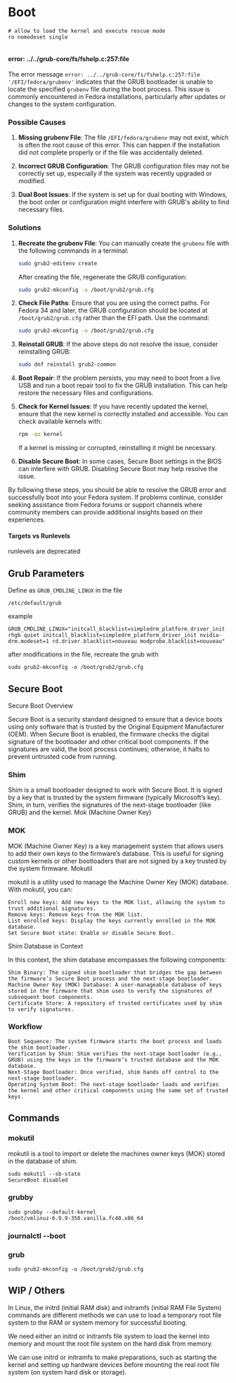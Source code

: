 # Boot

```
# allow to load the kernel and execute rescue mode 
ro nomodeset single
 
```

#### error: ../../grub-core/fs/fshelp.c:257:file

The error message `error: ../../grub-core/fs/fshelp.c:257:file '/EFI/fedora/grubenv'` indicates that the GRUB bootloader is unable to locate the specified `grubenv` file during the boot process. This issue is commonly encountered in Fedora installations, particularly after updates or changes to the system configuration.

### Possible Causes

1. **Missing grubenv File**: The file `/EFI/fedora/grubenv` may not exist, which is often the root cause of this error. This can happen if the installation did not complete properly or if the file was accidentally deleted.

2. **Incorrect GRUB Configuration**: The GRUB configuration files may not be correctly set up, especially if the system was recently upgraded or modified.

3. **Dual Boot Issues**: If the system is set up for dual booting with Windows, the boot order or configuration might interfere with GRUB's ability to find necessary files.

### Solutions

1. **Recreate the grubenv File**:
   You can manually create the `grubenv` file with the following commands in a terminal:

    ```bash
    sudo grub2-editenv create
    ```

    After creating the file, regenerate the GRUB configuration:

    ```bash
    sudo grub2-mkconfig -o /boot/grub2/grub.cfg
    ```

2. **Check File Paths**:
   Ensure that you are using the correct paths. For Fedora 34 and later, the GRUB configuration should be located at `/boot/grub2/grub.cfg` rather than the EFI path. Use the command:

    ```bash
    sudo grub2-mkconfig -o /boot/grub2/grub.cfg
    ```

3. **Reinstall GRUB**:
   If the above steps do not resolve the issue, consider reinstalling GRUB:

    ```bash
    sudo dnf reinstall grub2-common
    ```

4. **Boot Repair**:
   If the problem persists, you may need to boot from a live USB and run a boot repair tool to fix the GRUB installation. This can help restore the necessary files and configurations.

5. **Check for Kernel Issues**:
   If you have recently updated the kernel, ensure that the new kernel is correctly installed and accessible. You can check available kernels with:

    ```bash
    rpm -qa kernel
    ```

    If a kernel is missing or corrupted, reinstalling it might be necessary.

6. **Disable Secure Boot**:
   In some cases, Secure Boot settings in the BIOS can interfere with GRUB. Disabling Secure Boot may help resolve the issue.

By following these steps, you should be able to resolve the GRUB error and successfully boot into your Fedora system. If problems continue, consider seeking assistance from Fedora forums or support channels where community members can provide additional insights based on their experiences.

#### Targets vs Runlevels

runlevels are deprecated

## Grub Parameters

Define as `GRUB_CMDLINE_LINUX` in the file

```
/etc/default/grub
```

example

```
GRUB_CMDLINE_LINUX="initcall_blacklist=simpledrm_platform_driver_init rhgb quiet initcall_blacklist=simpledrm_platform_driver_init nvidia-drm.modeset=1 rd.driver.blacklist=nouveau modprobe.blacklist=nouveau"
```

after modifications in the file, recreate the grub with

```
sudo grub2-mkconfig -o /boot/grub2/grub.cfg
```

## Secure Boot

Secure Boot Overview

Secure Boot is a security standard designed to ensure that a device boots using only software that is trusted by the Original Equipment Manufacturer (OEM). When Secure Boot is enabled, the firmware checks the digital signature of the bootloader and other critical boot components. If the signatures are valid, the boot process continues; otherwise, it halts to prevent untrusted code from running.

### Shim

Shim is a small bootloader designed to work with Secure Boot. It is signed by a key that is trusted by the system firmware (typically Microsoft’s key). Shim, in turn, verifies the signatures of the next-stage bootloader (like GRUB) and the kernel.
Mok (Machine Owner Key)

### MOK

MOK (Machine Owner Key) is a key management system that allows users to add their own keys to the firmware’s database. This is useful for signing custom kernels or other bootloaders that are not signed by a key trusted by the system firmware.
Mokutil

mokutil is a utility used to manage the Machine Owner Key (MOK) database. With mokutil, you can:

    Enroll new keys: Add new keys to the MOK list, allowing the system to trust additional signatures.
    Remove keys: Remove keys from the MOK list.
    List enrolled keys: Display the keys currently enrolled in the MOK database.
    Set Secure Boot state: Enable or disable Secure Boot.

Shim Database in Context

In this context, the shim database encompasses the following components:

    Shim Binary: The signed shim bootloader that bridges the gap between the firmware’s Secure Boot process and the next-stage bootloader.
    Machine Owner Key (MOK) Database: A user-manageable database of keys stored in the firmware that shim uses to verify the signatures of subsequent boot components.
    Certificate Store: A repository of trusted certificates used by shim to verify signatures.

### Workflow

    Boot Sequence: The system firmware starts the boot process and loads the shim bootloader.
    Verification by Shim: Shim verifies the next-stage bootloader (e.g., GRUB) using the keys in the firmware’s trusted database and the MOK database.
    Next-Stage Bootloader: Once verified, shim hands off control to the next-stage bootloader.
    Operating System Boot: The next-stage bootloader loads and verifies the kernel and other critical components using the same set of trusted keys.

## Commands

### mokutil

mokutil is a tool to import or delete the machines owner keys (MOK) stored in the database
of shim.

```
sudo mokutil --sb-state
SecureBoot disabled
```

### grubby

```
sudo grubby --default-kernel
/boot/vmlinuz-6.9.9-350.vanilla.fc40.x86_64
```

### journalctl --boot

### grub

```
sudo grub2-mkconfig -o /boot/grub2/grub.cfg
```

## WIP / Others

In Linux, the initrd (initial RAM disk) and initramfs (initial RAM File System) commands are different methods we can use to load a temporary root file system to the RAM or system memory for successful booting.

We need either an initrd or initramfs file system to load the kernel into memory and mount the root file system on the hard disk from memory.

We can use initrd or initramfs to make preparations, such as starting the kernel and setting up hardware devices before mounting the real root file system (on system hard disk or storage).
